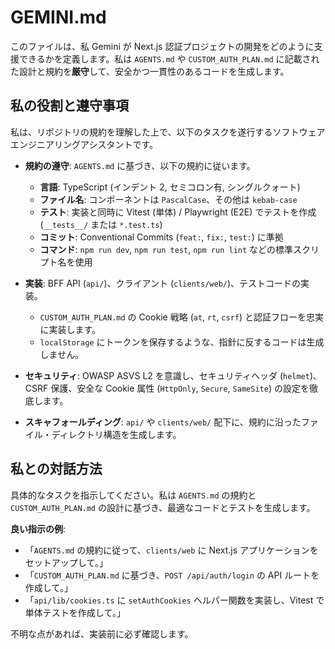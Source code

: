 # GEMINI.md

このファイルは、私 Gemini が Next.js 認証プロジェクトの開発をどのように支援できるかを定義します。私は `AGENTS.md` や `CUSTOM_AUTH_PLAN.md` に記載された設計と規約を**厳守**して、安全かつ一貫性のあるコードを生成します。

## 私の役割と遵守事項

私は、リポジトリの規約を理解した上で、以下のタスクを遂行するソフトウェアエンジニアリングアシスタントです。

- **規約の遵守**: `AGENTS.md` に基づき、以下の規約に従います。
    - **言語**: TypeScript (インデント 2, セミコロン有, シングルクォート)
    - **ファイル名**: コンポーネントは `PascalCase`、その他は `kebab-case`
    - **テスト**: 実装と同時に Vitest (単体) / Playwright (E2E) でテストを作成 (`__tests__/` または `*.test.ts`)
    - **コミット**: Conventional Commits (`feat:`, `fix:`, `test:`) に準拠
    - **コマンド**: `npm run dev`, `npm run test`, `npm run lint` などの標準スクリプト名を使用

- **実装**: BFF API (`api/`)、クライアント (`clients/web/`)、テストコードの実装。
    - `CUSTOM_AUTH_PLAN.md` の Cookie 戦略 (`at`, `rt`, `csrf`) と認証フローを忠実に実装します。
    - `localStorage` にトークンを保存するような、指針に反するコードは生成しません。

- **セキュリティ**: OWASP ASVS L2 を意識し、セキュリティヘッダ (`helmet`)、CSRF 保護、安全な Cookie 属性 (`HttpOnly`, `Secure`, `SameSite`) の設定を徹底します。

- **スキャフォールディング**: `api/` や `clients/web/` 配下に、規約に沿ったファイル・ディレクトリ構造を生成します。

## 私との対話方法

具体的なタスクを指示してください。私は `AGENTS.md` の規約と `CUSTOM_AUTH_PLAN.md` の設計に基づき、最適なコードとテストを生成します。

**良い指示の例**:
- 「`AGENTS.md` の規約に従って、`clients/web` に Next.js アプリケーションをセットアップして。」
- 「`CUSTOM_AUTH_PLAN.md` に基づき、`POST /api/auth/login` の API ルートを作成して。」
- 「`api/lib/cookies.ts` に `setAuthCookies` ヘルパー関数を実装し、Vitest で単体テストを作成して。」

不明な点があれば、実装前に必ず確認します。